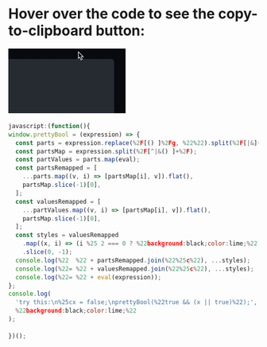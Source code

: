 <!-- View on GitHub to get the convenient copy-to-clipboard button: -->

# Hover over the code to see the copy-to-clipboard button:

![animation showing how to hover to get the copy-to-clipboard button](copy-code-to-clipboard.gif)

```js
javascript:(function(){
window.prettyBool = (expression) => {
  const parts = expression.replace(%2F[() ]%2Fg, %22%22).split(%2F[|&]{2}%2F);
  const partsMap = expression.split(%2F[^|&() ]+%2F);
  const partValues = parts.map(eval);
  const partsRemapped = [
    ...parts.map((v, i) => [partsMap[i], v]).flat(),
    partsMap.slice(-1)[0],
  ];
  const valuesRemapped = [
    ...partValues.map((v, i) => [partsMap[i], v]).flat(),
    partsMap.slice(-1)[0],
  ];
  const styles = valuesRemapped
    .map((x, i) => (i %25 2 === 0 ? %22background:black;color:lime;%22 : %22%22))
    .slice(0, -1);
  console.log(%22  %22 + partsRemapped.join(%22%25c%22), ...styles);
  console.log(%22= %22 + valuesRemapped.join(%22%25c%22), ...styles);
  console.log(%22= %22 + eval(expression));
};
console.log(
  'try this:\n%25cx = false;\nprettyBool(%22true && (x || true)%22);',
  %22background:black;color:lime;%22
);

})();
```
